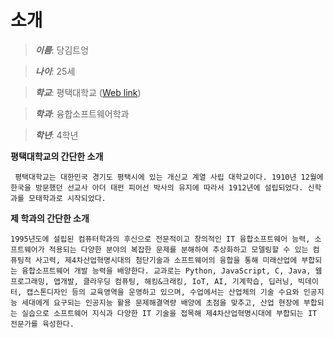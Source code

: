 # 소개
> ***이름***: 당김트엉

> ***나이***: 25세

> ***학교***: 평택대학교 ([Web link](http://www.ptu.ac.kr))

> ***학과***: 융합소프트웨어학과

> ***학년***: 4학년

**평택대학교의 간단한 소개**
```
 평택대학교는 대한민국 경기도 평택시에 있는 개신교 계열 사립 대학교이다. 1910년 12월에 한국을 방문했던 선교사 아더 태펀 피어선 박사의 유지에 따라서 1912년에 설립되었다. 신학과를 모태학과로 시작되었다.
```

**제 학과의 간단한 소개**
```
1995년도에 설립된 컴퓨터학과의 후신으로 전문적이고 창의적인 IT 융합소프트웨어 능력, 소프트웨어가 적용되는 다양한 분야의 복잡한 문제를 분해하여 추상화하고 모델링할 수 있는 컴퓨팅적 사고력, 제4차산업혁명시대의 첨단기술과 소프트웨어의 융합을 통해 미래산업에 부합되는 융합소프트웨어 개발 능력을 배양한다. 교과로는 Python, JavaScript, C, Java, 웹프로그래밍, 앱개발, 클라우딩 컴퓨팅, 해킹&크래킹, IoT, AI, 기계학습, 딥러닝, 빅데이터, 캡스톤디자인 등의 교육영역을 운영하고 있으며, 수업에서는 산업체의 기술 수요와 인공지능 세대에게 요구되는 인공지능 활용 문제해결역량 배양에 초점을 맞추고, 산업 현장에 부합되는 실습으로 소프트웨어 지식과 다양한 IT 기술을 접목해 제4차산업혁명시대에 부합되는 IT 전문가를 육성한다.
```
